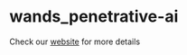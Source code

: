 # wands_penetrative-ai

Check our [website](https://hkustwands.github.io/penetrative-ai/) for more details
